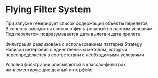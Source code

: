 # Flying Filter System

При запуске генерирует список содержащий объекты перелетов  
В консоль выводится список отфильтрованый по разным условиям  
Под перелетом подразумевается дата вылета и дата прилета  

Фильтрация реализована с использованием паттерна Strategy  
Написан интерфейс с единственным методом, который переопределяется в соответствии с необходимыми условиями  

Условия фильтрации описываются в классах-фильтрах имплементирующие данный интерфейс
